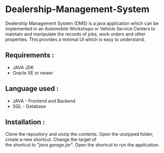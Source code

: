 # Dealership-Management-System
Dealership Management System (DMS) is a java  application which can be implemented in an Automobile Workshops or Vehicle Service Centers to maintain and manipulate the records of jobs, work orders and other properties. This provides a minimal UI which is easy to understand. 
## Requirements : 
- JAVA JDK 
- Oracle XE or newer 
## Language used :
- JAVA - Frontend and Backend
- SQL - Database
## Installation : 
Clone the repository and unzip the contents. Open the unzipped folder, create a new shortcut. Change the target of <br>
the shortcut to "<i>java garage.jar</i>". Open the shortcut to run the application.
